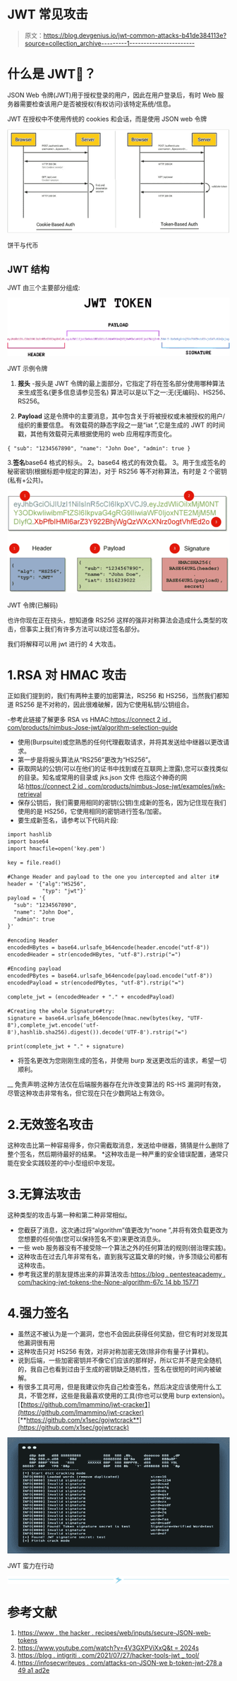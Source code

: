 # JWT 常见攻击

> 原文：<https://blog.devgenius.io/jwt-common-attacks-b41de384113e?source=collection_archive---------1----------------------->

# 什么是 JWT🤔？

JSON Web 令牌(JWT)用于授权登录的用户，因此在用户登录后，有时 Web 服务器需要检查该用户是否被授权(有权访问)该特定系统/信息。

JWT 在授权中不使用传统的 cookies 和会话，而是使用 JSON web 令牌

![](img/27c8a921c53c2e8e3b2fd01fdfa4c4a5.png)

饼干与代币

## **JWT 结构**

JWT 由三个主要部分组成:

![](img/3335805ef94ff5e01b4af072a57359f8.png)

JWT 示例令牌

1.  **报头**
    -报头是 JWT 令牌的最上面部分，它指定了将在签名部分使用哪种算法来生成签名(更多信息请参见签名)
    算法可以是以下之一:无(无编码)、HS256、RS256。

2. **Payload**
这是令牌中的主要消息，其中包含关于将被授权或未被授权的用户/组织的重要信息。
有效载荷的静态字段之一是“iat ”,它是生成的 JWT 的时间戳，其他有效载荷元素根据使用的 web 应用程序而变化。

`{
"sub": "1234567890",
"name": "John Doe",
"admin": true
}`

3.**签名**base64 格式的标头。
2。base64 格式的有效负载。
3。用于生成签名的秘密密钥(根据标题中规定的算法)，对于 RS256 等不对称算法，有时是 2 个密钥(私有+公共)。

![](img/03e53db823304bce6a581e6b29dce907.png)

JWT 令牌(已解码)

也许你现在正在挠头，想知道像 RS256 这样的强非对称算法会造成什么类型的攻击，但事实上我们有许多方法可以绕过签名部分。

我们将解释可以用 jwt 进行的 4 大攻击。

# 1.RSA 对 HMAC 攻击

正如我们提到的，我们有两种主要的加密算法，RS256 和 HS256，当然我们都知道 RS256 是不对称的，因此很难破解，因为它使用私钥/公钥组合。

-参考此链接了解更多 RSA vs HMAC:[https://connect 2 id . com/products/nimbus-Jose-jwt/algorithm-selection-guide](https://connect2id.com/products/nimbus-jose-jwt/algorithm-selection-guide)

*   使用(Burpsuite)或您熟悉的任何代理截取请求，并将其发送给中继器以更改请求。
*   第一步是将报头算法从“RS256”更改为“HS256”。
*   获取网站的公钥(可以在他们的证书中找到或在互联网上泄露),您可以查找类似的目录。知名或常用的目录或 jks.json 文件
    也指这个神奇的网站:[https://connect 2 id . com/products/nimbus-Jose-jwt/examples/jwk-retrieval](https://connect2id.com/products/nimbus-jose-jwt/examples/jwk-retrieval)
*   保存公钥后，我们需要用相同的密钥(公钥)生成新的签名，因为记住现在我们使用的是 HS256，它使用相同的密钥进行签名/加密。
*   要生成新签名，请参考以下代码片段:

```
import hashlib
import base64
import hmacfile=open('key.pem')

key = file.read()

#Change Header and payload to the one you intercepted and alter it#
header = '{"alg":"HS256",
           "typ": "jwt"}'
payload = '{
  "sub": "1234567890",
  "name": "John Doe",
  "admin": true
}'

#encoding Header
encodedHBytes = base64.urlsafe_b64encode(header.encode("utf-8"))
encodedHeader = str(encodedHBytes, "utf-8").rstrip("=")

#Encoding payload
encodedPBytes = base64.urlsafe_b64encode(payload.encode("utf-8"))
encodedPayload = str(encodedPBytes, "utf-8").rstrip("=")

complete_jwt = (encodedHeader + "." + encodedPayload)

#Creating the whole Signature#try:
signature = base64.urlsafe_b64encode(hmac.new(bytes(key, "UTF-8"),complete_jwt.encode('utf-8'),hashlib.sha256).digest()).decode('UTF-8').rstrip("=")

print(complete_jwt + "." + signature)
```

*   将签名更改为您刚刚生成的签名，并使用 burp 发送更改后的请求，希望一切顺利。

__ 免责声明:这种方法仅在后端服务器存在允许改变算法的 RS-HS 漏洞时有效，尽管这种攻击非常有名，但它现在只在少数网站上有效😢。

# 2.无效签名攻击

这种攻击比第一种容易得多，你只需截取消息，发送给中继器，猜猜是什么删除了整个签名，然后期待最好的结果。
*这种攻击是一种严重的安全错误配置，通常只能在安全实践较差的中小型组织中发现。

# 3.无算法攻击

这种类型的攻击与第一种和第二种非常相似。

*   您截获了消息，这次通过将“algorithm”值更改为“none ”,并将有效负载更改为您想要的任何值(您可以保持签名不变)来更改消息头。
*   一些 web 服务器没有不接受除一个算法之外的任何算法的规则(弱治理实践)。
*   这种攻击在过去几年非常有名，直到我写这篇文章的时候，许多顶级公司都有这种攻击。
*   参考我这里的朋友提炼出来的非算法攻击:[https://blog . pentesteacademy . com/hacking-jwt-tokens-the-None-algorithm-67c 14 bb 15771](https://blog.pentesteracademy.com/hacking-jwt-tokens-the-none-algorithm-67c14bb15771)

# 4.强力签名

*   虽然这不被认为是一个漏洞，您也不会因此获得任何奖励，但它有时对发现其他漏洞很有用
*   这种攻击只对 HS256 有效，对非对称加密无效(除非你有量子计算机)。
*   说到后端，一些加密密钥并不像它们应该的那样好，所以它并不是完全随机的，我自己也看到过由于生成的密钥缺乏随机性，签名在很短的时间内被破解。
*   有很多工具可用，但是我建议你先自己检查签名，然后决定应该使用什么工具，不管怎样，这些是我最喜欢使用的工具(你也可以使用 burp extension)。
    [【https://github.com/lmammino/jwt-cracker】](https://github.com/lmammino/jwt-cracker)
    [**https://github.com/x1sec/gojwtcrack**](https://github.com/x1sec/gojwtcrack)

![](img/9abc7eb744b18d5cb999c9c48462616a.png)

JWT 蛮力在行动

![](img/ac0ec7d234d15160cd9fdb3d50ce65d4.png)

# 参考文献

1.  [https://www . the hacker . recipes/web/inputs/secure-JSON-web-tokens](https://www.thehacker.recipes/web/inputs/insecure-json-web-tokens)
2.  [https://www.youtube.com/watch?v=4V3GXPViXxQ&t = 2024s](https://www.youtube.com/watch?v=4V3GXPViXxQ&t=2024s)
3.  [https://blog . intigriti . com/2021/07/27/hacker-tools-jwt _ tool/](https://blog.intigriti.com/2021/07/27/hacker-tools-jwt_tool/)
4.  [https://infosecwriteups . com/attacks-on-JSON-we b-token-jwt-278 a 49 a1 ad2e](https://infosecwriteups.com/attacks-on-json-web-token-jwt-278a49a1ad2e)
